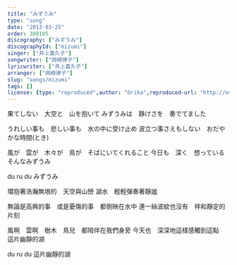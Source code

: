 ```yaml
---
title: "みずうみ"
type: "song"
date: "2013-03-25"
order: 300105
discography: ["みずうみ"]
discographyId: ["mizumi"]
singer: ["井上喜久子"]
songwriter: ["岡崎律子"]
lyricwriter: ["井上喜久子"]
arranger: ["岡崎律子"]
slug: "songs/mizumi"
tags: []
license: {type: "reproduced",author: "Orika",reproduced-url: "http://orikamushi.myweb.hinet.net",reproduced-website: "織歌蟲"}
---
```


果てしない　大空と　山を抱いて 
みずうみは　静けさを　奏でてました 

うれしい事も　悲しい事も　水の中に受け止め 
波立つ事さえもしない　おだやかな時間(とき) 

風が　雲が　木々が　鳥が　そばにいてくれること 
今日も　深く　想っている　そんなみずうみ

du ru du みずうみ

環抱著浩瀚無垠的　天空與山巒
湖水　輕輕彈奏著靜謐

無論是高興的事　或是憂傷的事　都倒映在水中
連一絲波紋也沒有　祥和靜定的片刻

風啊　雲啊　樹木　鳥兒　都陪伴在我們身旁
今天也　深深地這樣感觸到這點　這片幽靜的湖

du ru du 這片幽靜的湖
